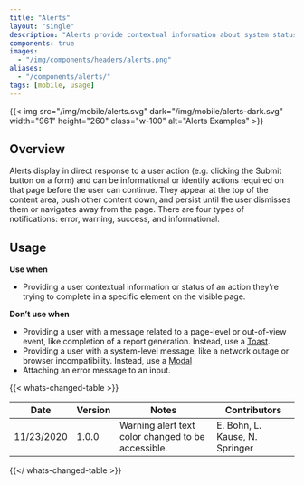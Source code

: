 ```yaml
---
title: "Alerts"
layout: "single"
description: "Alerts provide contextual information about system status that persists until dismissed or resolved."
components: true
images:
  - "/img/components/headers/alerts.png"
aliases:
  - "/components/alerts/"
tags: [mobile, usage]
---
```


{{< img src="/img/mobile/alerts.svg" dark="/img/mobile/alerts-dark.svg" width="961" height="260" class="w-100" alt="Alerts Examples" >}}

## Overview

Alerts display in direct response to a user action (e.g. clicking the Submit button on a form) and can be informational or identify actions required on that page before the user can continue. They appear at the top of the content area, push other content down, and persist until the user dismisses them or navigates away from the page. There are four types of notifications: error, warning, success, and informational.

## Usage

**Use when**

- Providing a user contextual information or status of an action they’re trying to complete in a specific element on the visible page.

**Don’t use when**

- Providing a user with a message related to a page-level or out-of-view event, like completion of a report generation. Instead, use a [Toast](/components/web/toasts/).
- Providing a user with a system-level message, like a network outage or browser incompatibility. Instead, use a [Modal](/components/web/modals/)
- Attaching an error message to an input.

{{< whats-changed-table >}}

| Date       | Version | Notes                                              | Contributors                   |
| ---------- | ------- | -------------------------------------------------- | ------------------------------ |
| 11/23/2020 | 1.0.0   | Warning alert text color changed to be accessible. | E. Bohn, L. Kause, N. Springer |

{{</ whats-changed-table >}}
